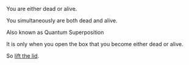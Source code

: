 You are either dead or alive.

You simultaneously are both dead and alive.

Also known as Quantum Superposition

It is only when you open the box that you become either dead or alive.

So [lift the lid](dead-or-alive/dead-or-alive.md).
